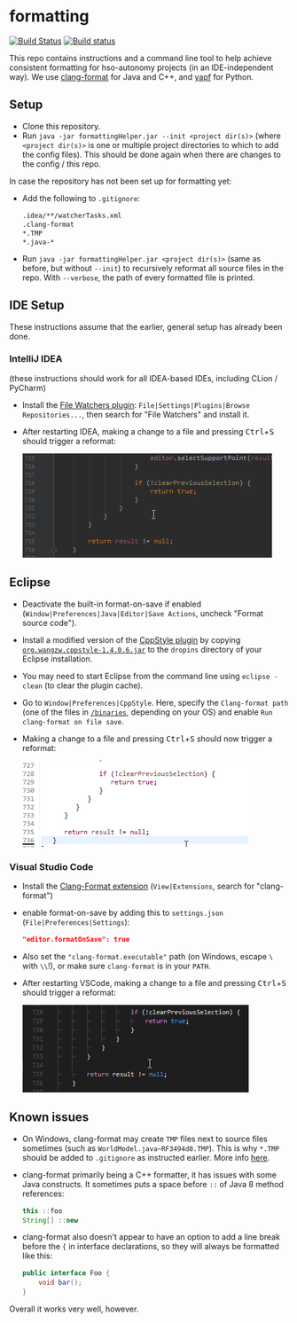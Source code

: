 # formatting

[![Build Status](https://travis-ci.org/HSOAutonomy/formatting.png)](https://travis-ci.org/HSOAutonomy/formatting) [![Build status](https://ci.appveyor.com/api/projects/status/xx70nsj0tl0cm92g?svg=true)](https://ci.appveyor.com/project/HSOAutonomy/formatting)

This repo contains instructions and a command line tool to help achieve consistent formatting for hso-autonomy projects (in an IDE-independent way). We use [clang-format](https://clang.llvm.org/docs/ClangFormat.html) for Java and C++, and [yapf](https://github.com/google/yapf) for Python.

## Setup

- Clone this repository.
- Run `java -jar formattingHelper.jar --init <project dir(s)>` (where `<project dir(s)>` is one or multiple project directories to which to add the config files). This should be done again when there are changes to the config / this repo.

In case the repository has not been set up for formatting yet:

- Add the following to `.gitignore`:

  ```
  .idea/**/watcherTasks.xml
  .clang-format
  *.TMP
  *.java-*
  ```

- Run `java -jar formattingHelper.jar <project dir(s)>` (same as before, but without `--init`) to recursively reformat all source files in the repo. With `--verbose`, the path of every formatted file is printed.

## IDE Setup

These instructions assume that the earlier, general setup has already been done.

### IntelliJ IDEA

(these instructions should work for all IDEA-based IDEs, including CLion / PyCharm)

- Install the [File Watchers plugin](https://plugins.jetbrains.com/plugin/7177-file-watchers): `File|Settings|Plugins|Browse Repositories...`, then search for "File Watchers" and install it.
- After restarting IDEA, making a change to a file and pressing <kbd>Ctrl</kbd>+<kbd>S</kbd> should trigger a reformat:

  ![](images/idea.gif)

## Eclipse

- Deactivate the built-in format-on-save if enabled (`Window|Preferences|Java|Editor|Save Actions`, uncheck "Format source code").
- Install a modified version of the [CppStyle plugin](https://github.com/wangzw/CppStyle/) by copying [`org.wangzw.cppstyle-1.4.0.6.jar`](org.wangzw.cppstyle-1.4.0.6.jar) to the `dropins` directory of your Eclipse installation.
- You may need to start Eclipse from the command line using `eclipse -clean` (to clear the plugin cache).
- Go to `Window|Preferences|CppStyle`. Here, specify the `Clang-format path` (one of the files in [`/binaries`](/binaries), depending on your OS) and enable `Run clang-format on file save`.
- Making a change to a file and pressing <kbd>Ctrl</kbd>+<kbd>S</kbd> should now trigger a reformat:

  ![](images/eclipse.gif)

### Visual Studio Code

- Install the [Clang-Format extension](https://marketplace.visualstudio.com/items?itemName=xaver.clang-format) (`View|Extensions`, search for "clang-format")
- enable format-on-save by adding this to `settings.json` (`File|Preferences|Settings`):

  ```json
  "editor.formatOnSave": true
  ```

- Also set the `"clang-format.executable"` path (on Windows, escape `\` with `\\`!), or make sure `clang-format` is in your `PATH`.
- After restarting VSCode, making a change to a file and pressing <kbd>Ctrl</kbd>+<kbd>S</kbd> should trigger a reformat:

  ![](images/vscode.gif)

## Known issues

- On Windows, clang-format may create `TMP` files next to source files sometimes (such as `WorldModel.java~RF3494d0.TMP`). This is why `*.TMP` should be added to `.gitignore` as instructed earlier. More info [here](https://bugs.llvm.org//show_bug.cgi?id=26286).

- clang-format primarily being a C++ formatter, it has issues with some Java constructs. It sometimes puts a space before `::` of Java 8 method references:

  ```java
  this ::foo
  String[] ::new
  ```

- clang-format also doesn't appear to have an option to add a line break before the `{` in interface declarations, so they will always be formatted like this:

  ```java
  public interface Foo {
      void bar();
  }
  ```

Overall it works very well, however.